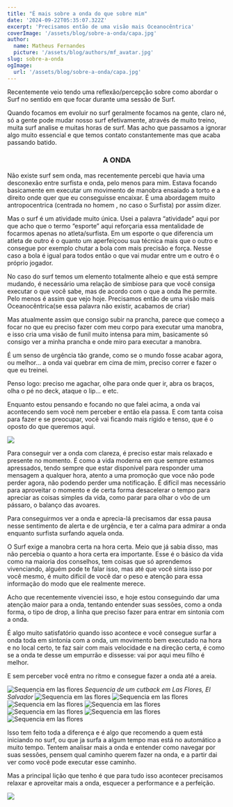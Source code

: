 ```yaml
---
title: "É mais sobre a onda do que sobre mim"
date: '2024-09-22T05:35:07.322Z'
excerpt: 'Precisamos então de uma visão mais Oceanocêntrica'
coverImage: '/assets/blog/sobre-a-onda/capa.jpg'
author:
  name: Matheus Fernandes
  picture: '/assets/blog/authors/mf_avatar.jpg'
slug: sobre-a-onda
ogImage:
  url: '/assets/blog/sobre-a-onda/capa.jpg'
---
```


Recentemente veio tendo uma reflexão/percepção sobre como abordar o Surf no sentido em que focar durante uma sessão de Surf. 

Quando focamos em evoluir no surf geralmente focamos na gente, claro né, só a gente pode mudar nosso surf efetivamente, através de muito treino, muita surf analise e muitas horas de surf. Mas acho que passamos a ignorar algo muito essencial e que temos contato constantemente mas que acaba passando batido.

<h3 align="center">A ONDA</h3>

Não existe surf sem onda, mas recentemente percebi que havia uma desconexão entre surfista e onda, pelo menos para mim. Estava focando basicamente em executar um movimento de manobra ensaiado a torto e a direito onde  quer que eu conseguisse encaixar. É uma abordagem muito antropocentrica (centrada no homem , no caso o Surfista) por assim dizer. 

Mas o surf é um atividade muito única. Usei a palavra “atividade” aqui por que acho que o termo “esporte” aqui reforçaria essa mentalidade de focarmos apenas no atleta/surfista. Em um esporte o que diferencia um atleta de outro é o quanto um aperfeiçoou sua técnica mais que o outro e consegue por exemplo chutar a bola com mais precisão e força. Nesse caso a bola é igual para todos então o que vai mudar entre um e outro é o próprio jogador.

No caso do surf temos um elemento totalmente alheio e que está sempre mudando, é necessário uma relação de simbiose para que você consiga executar o que você sabe, mas de acordo com o que a onda lhe permite. Pelo menos é assim que vejo hoje. Precisamos então de uma visão mais Oceanocêntrica(se essa palavra não existir, acabamos de criar)

Mas atualmente assim que consigo subir na prancha, parece que começo a focar no que eu preciso fazer com meu corpo para executar uma manobra, e isso cria uma visão de funil muito intensa para mim, basicamente só consigo ver a minha prancha e onde miro para executar a manobra. 

É um senso de urgência tão grande, como se o mundo fosse acabar agora, ou melhor… a onda vai quebrar em cima de mim, preciso correr e fazer o que eu treinei.

Penso logo: preciso me agachar, olhe para onde quer ir, abra os braços, olha o pé no deck, ataque o lip… e etc.

Enquanto estou pensando e focando no que falei acima, a onda vai acontecendo sem você nem perceber e então ela passa. E com tanta coisa para fazer e se preocupar, você vai ficando mais rígido e tenso, que é o oposto do que queremos aqui.

![](/assets/blog/sobre-a-onda/esquece.gif)

Para conseguir ver a onda com clareza, é preciso estar mais relaxado e presente no momento. É como a vida moderna em que sempre estamos apressados, tendo sempre que estar disponível para responder uma mensagem a qualquer hora, atento a uma promoção que voce não pode perder agora, não podendo perder uma notificação. É difícil mas necessário para aproveitar o momento e de certa forma desacelerar o tempo para apreciar as coisas simples da vida, como parar para olhar o vôo de um pássaro, o balanço das avoares.

Para conseguirmos ver a onda e aprecia-lá precisamos dar essa pausa nesse sentimento de alerta e de urgência, e ter a calma para admirar a onda enquanto surfista surfando aquela onda.   

O Surf exige a manobra certa na hora certa. Meio que já sabia disso, mas não percebia o quanto a hora certa era importante. Esse é o básico da vida como na maioria dos conselhos, tem coisas que só aprendemos vivenciando, alguém pode te falar isso, mas até que você sinta isso por você mesmo, é muito difícil de você dar o peso e atenção para essa informação do modo que ele realmente merece.

Acho que recentemente vivenciei isso, e hoje estou conseguindo dar uma atenção maior para a onda, tentando entender suas sessões, como a onda forma, o tipo de drop, a linha que preciso fazer para entrar em sintonia com a onda.

É algo muito satisfatório quando isso acontece e você consegue surfar a onda toda em sintonia com a onda, um movimento bem executado na hora e no local certo, te faz sair com mais velocidade e na direção certa, é como se a onda te desse um empurrão e dissesse: vai por aqui meu filho é melhor.

E sem perceber você entra no ritmo e consegue fazer a onda até a areia.

![Sequencia em las flores](/assets/blog/sobre-a-onda/l1.jpg)
*Sequencia de um cutback em Las Flores, El Salvador*
![Sequencia em las flores](/assets/blog/sobre-a-onda/l2.jpg)
![Sequencia em las flores](/assets/blog/sobre-a-onda/l3.jpg)
![Sequencia em las flores](/assets/blog/sobre-a-onda/l4.jpg)
![Sequencia em las flores](/assets/blog/sobre-a-onda/l5.jpg)
![Sequencia em las flores](/assets/blog/sobre-a-onda/l6.jpg)
![Sequencia em las flores](/assets/blog/sobre-a-onda/l7.jpg)
![Sequencia em las flores](/assets/blog/sobre-a-onda/l8.jpg)

Isso tem feito toda a diferença e é algo que recomendo a quem está iniciando no surf, ou que ja surfa a algum tempo mas está no automático a muito tempo. Tentem analisar mais a onda e entender como navegar por suas sessões, pensem qual caminho querem fazer na onda, e a partir dai ver como você	 pode executar esse caminho.

Mas a principal lição que tenho é que para tudo isso acontecer precisamos relaxar e aproveitar mais a onda, esquecer a performance e a perfeição.

![](/assets/blog/sobre-a-onda/molusco.webp)
